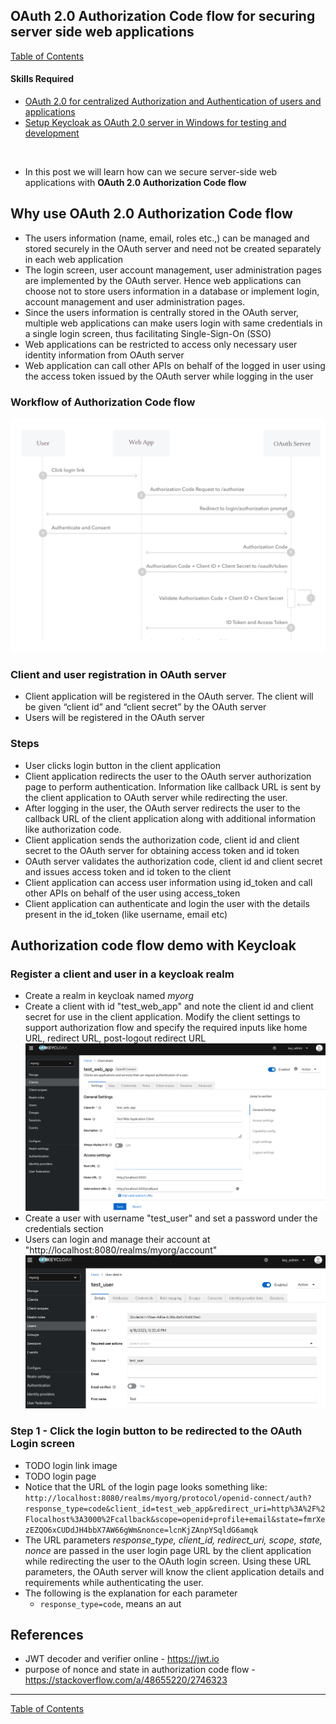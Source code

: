 ## OAuth 2.0 Authorization Code flow for securing server side web applications

[Table of Contents](https://nagasudhir.blogspot.com/2020/04/taming-python-table-of-contents.html)

#### Skills Required
-   [OAuth 2.0 for centralized Authorization and Authentication of users and applications](https://nagasudhir.blogspot.com/2023/03/oauth-20-for-centralized-authorization.html)
- [Setup Keycloak as OAuth 2.0 server in Windows for testing and development](https://nagasudhir.blogspot.com/2023/04/setup-keycloak-as-oauth-20-server-in.html)

<br>

* In this post we will learn how can we secure server-side web applications with **OAuth 2.0 Authorization Code flow**

## Why use OAuth 2.0 Authorization Code flow
* The users information (name, email, roles etc.,) can be managed and stored securely in the OAuth server and need not be created separately in each web application
* The login screen, user account management, user administration pages are implemented by the OAuth server. Hence web applications can choose not to store users information in a database or implement login, account management and user administration pages.
* Since the users information is centrally stored in the OAuth server, multiple web applications can make users login with same credentials in a single login screen, thus facilitating Single-Sign-On (SSO)
* Web applications can be restricted to access only necessary user identity information from OAuth server
* Web application can call other APIs on behalf of the logged in user using the access token issued by the OAuth server while logging in the user

### Workflow of Authorization Code flow

![Oauth%20Authorize%20Code%20flow.png](https://github.com/nagasudhirpulla/taming_python/raw/master/blog/skills/assets/img/Oauth%20Authorize%20Code%20flow.png)
### Client and user registration in OAuth server
- Client application will be registered in the OAuth server. The client will be given “client id” and “client secret” by the OAuth server
- Users will be registered in the OAuth server

### Steps
- User clicks login button in the client application
- Client application redirects the user to the OAuth server authorization page to perform authentication. Information like callback URL is sent by the client application to OAuth server while redirecting the user.
- After logging in the user, the OAuth server redirects the user to the callback URL of the client application along with additional information like authorization code.
- Client application sends the authorization code, client id and client secret to the OAuth server for obtaining access token and id token
- OAuth server validates the authorization code, client id and client secret and issues access token and id token to the client
- Client application can access user information using id_token and call other APIs on behalf of the user using access_token
- Client application can authenticate and login the user with the details present in the id_token (like username, email etc) 

## Authorization code flow demo with Keycloak

### Register a client and user in a keycloak realm
* Create a realm in keycloak named *myorg*
* Create a client with id "test_web_app" and note the client id and client secret for use in the client application. Modify the client settings to support authorization flow and specify the required inputs like home URL, redirect URL, post-logout redirect URL
![keycloak_web_client_administration.png](https://github.com/nagasudhirpulla/taming_python/raw/master/blog/skills/assets/img/keycloak_web_client_administration.png)
* Create a user with username "test_user" and set a password under the credentials section
* Users can login and manage their account at "http://localhost:8080/realms/myorg/account"
![keycloak_user_admin_page.png](https://github.com/nagasudhirpulla/taming_python/raw/master/blog/skills/assets/img/keycloak_user_admin_page.png)
### Step 1 - Click the login button to be redirected to the OAuth Login screen
* TODO login link image
* TODO login page
* Notice that the URL of the login page looks something like:
`http://localhost:8080/realms/myorg/protocol/openid-connect/auth?response_type=code&client_id=test_web_app&redirect_uri=http%3A%2F%2Flocalhost%3A3000%2Fcallback&scope=openid+profile+email&state=fmrXezEZQO6xCUDdJH4bbX7AW66gWm&nonce=lcnKjZAnpYSqldG6amqk`
* The URL parameters *response_type, client_id, redirect_uri, scope, state, nonce* are passed in the user login page URL by the client application while redirecting the user to the OAuth login screen. 
Using these URL parameters, the OAuth server will know the client application details and requirements while authenticating the user.
* The following is the explanation for each parameter
	* `response_type=code`, means an aut 


## References
- JWT decoder and verifier online - https://jwt.io
- purpose of nonce and state in authorization code flow - https://stackoverflow.com/a/48655220/2746323


<hr/>

[Table of Contents](https://nagasudhir.blogspot.com/2020/04/taming-python-table-of-contents.html)


<!--stackedit_data:
eyJoaXN0b3J5IjpbMjExOTk1MDk1MywtMjA2NDA0ODk5NCwtND
Y3ODMwMDA5LDI0MTc1NTI3NCwtMzI4OTc5NDk0LDk5Njc4Nzcy
NSwyMTk2MDg2MDIsMTA5MzE4NDYxNiwtMTAzMTI0OTQwMCwtMz
Y5Mjc3OTEzLC0zNzUwMjYwMzUsLTEzMTQ2MzgzMyw5NjU2MTM1
MDAsMTg1MDA3MzkzMiwtMTk3NjAyNjU0OV19
-->